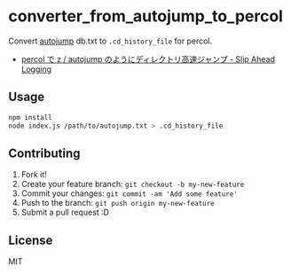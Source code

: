 # converter_from_autojump_to_percol

Convert [autojump](https://github.com/joelthelion/autojump "autojump") db.txt to `.cd_history_file` for percol.

* [percol で z / autojump のようにディレクトリ高速ジャンプ - Slip Ahead Logging](http://stillpedant.hatenablog.com/entry/percol-cd-history "percol で z / autojump のようにディレクトリ高速ジャンプ - Slip Ahead Logging")

## Usage

``` sh
npm install
node index.js /path/to/autojump.txt > .cd_history_file
```

## Contributing

1. Fork it!
2. Create your feature branch: `git checkout -b my-new-feature`
3. Commit your changes: `git commit -am 'Add some feature'`
4. Push to the branch: `git push origin my-new-feature`
5. Submit a pull request :D

## License

MIT